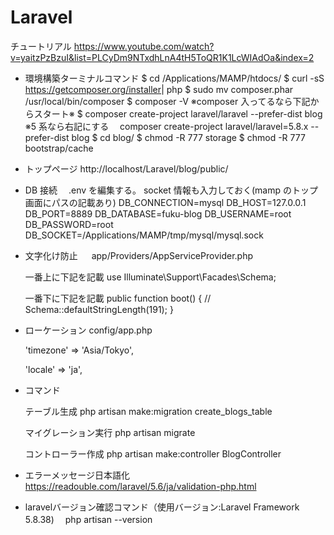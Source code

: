 # Laravel

チュートリアル
https://www.youtube.com/watch?v=yaitzPzBzuI&list=PLCyDm9NTxdhLnA4tH5ToQR1K1LcWIAdOa&index=2

- 環境構築ターミナルコマンド
  $ cd /Applications/MAMP/htdocs/
  $ curl -sS https://getcomposer.org/installer​ | php
  $ sudo mv composer.phar /usr/local/bin/composer
  $ composer -V
  ※composer 入ってるなら下記からスタート※
  $ composer create-project laravel/laravel --prefer-dist blog
  ※5 系なら右記にする　 composer create-project laravel/laravel=5.8.x --prefer-dist blog
  $ cd blog/
  $ chmod -R 777 storage
  $ chmod -R 777 bootstrap/cache

- トップページ
  http://localhost/Laravel/blog/public/

- DB 接続
  　.env を編集する。
  socket 情報も入力しておく(mamp のトップ画面にパスの記載あり)
  DB_CONNECTION=mysql
  DB_HOST=127.0.0.1
  DB_PORT=8889
  DB_DATABASE=fuku-blog
  DB_USERNAME=root
  DB_PASSWORD=root
  DB_SOCKET=/Applications/MAMP/tmp/mysql/mysql.sock

- 文字化け防止
  　 app/Providers/AppServiceProvider.php

  一番上に下記を記載
  use Illuminate\Support\Facades\Schema;

  一番下に下記を記載
  public function boot()
  {
  //
  Schema::defaultStringLength(191);
  }

- ローケーション
  config/app.php

  'timezone' => 'Asia/Tokyo',

  'locale' => 'ja',

- コマンド

  テーブル生成
  php artisan make:migration create_blogs_table

  マイグレーション実行
  php artisan migrate

  コントローラー作成
  php artisan make:controller BlogController

- エラーメッセージ日本語化
  https://readouble.com/laravel/5.6/ja/validation-php.html

- laravelバージョン確認コマンド（使用バージョン:Laravel Framework 5.8.38)
　php artisan --version
　